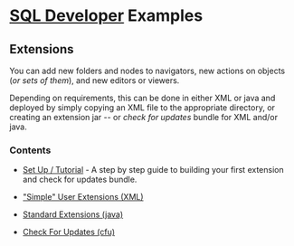# [SQL Developer](http://www.oracle.com/technetwork/developer-tools/sql-developer/) Examples
## Extensions
You can add new folders and nodes to navigators, new actions on objects (*or sets of them*), and new editors or viewers.

Depending on requirements, this can be done in either XML or java and deployed by simply copying an XML file to the appropriate directory, or creating an extension jar -- or *check for updates* bundle for XML and/or java.

### Contents

* [Set Up / Tutorial](./setup.md) - A step by step guide to building your first extension and check for updates bundle.


* ["Simple" User Extensions (XML)](xml)


* [Standard Extensions (java)](java)


* [Check For Updates (cfu)](cfu)
 
